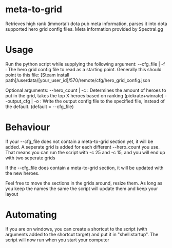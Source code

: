 # meta-to-grid

Retrieves high rank (immortal) dota pub meta information, parses it into dota supported hero grid config files.
Meta information provided by Spectral.gg

# Usage 
Run the python script while supplying the following argument:
  --cfg_file | -f : The hero grid config file to read as a starting point. Generally this should point to this file: [Steam install path]/userdata/[your_user_id]/570/remote/cfg/hero_grid_config.json
  
Optional arguments:
  --hero_count | -c : Determines the amount of heroes to put in the grid, takes the top X heroes based on ranking (pickrate+winrate)
  --output_cfg | -o : Write the output config file to the specified file, instead of the default. (default = --cfg_file)
  
# Behaviour
If your --cfg_file does not contain a meta-to-grid section yet, it will be added. A seperate grid is added for each different --hero_count you use.
That means you can run the script with -c 25 and -c 15, and you will end up with two seperate grids

If the --cfg_file does contain a meta-to-grid section, it will be updated with the new heroes.

Feel free to move the sections in the grids around, resize them. As long as you keep the names the same the script will update them and keep your layout

# Automating
If you are on windows, you can create a shortcut to the script (with arguments added to the shortcut target) and put it in "shell:startup". 
The script will now run when you start your computer
